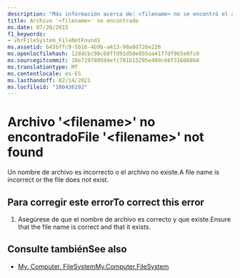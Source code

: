 ```yaml
---
description: "Más información acerca de: <filename> no se encontró el archivo ' '"
title: Archivo '<filename>' no encontrado
ms.date: 07/20/2015
f1_keywords:
- vbrFileSystem_FileNotFound1
ms.assetid: b45bffc9-5b16-4b9b-a413-98a8d726e226
ms.openlocfilehash: 128dcbc98c68ffd91d50e855aa4177df9b5e8fc0
ms.sourcegitcommit: 10e719780594efc781b15295e499c66f316068b8
ms.translationtype: MT
ms.contentlocale: es-ES
ms.lasthandoff: 02/14/2021
ms.locfileid: "100436192"
---
```

# <a name="file-filename-not-found"></a><span data-ttu-id="1250b-103">Archivo '\<filename>' no encontrado</span><span class="sxs-lookup"><span data-stu-id="1250b-103">File '\<filename>' not found</span></span>

<span data-ttu-id="1250b-104">Un nombre de archivo es incorrecto o el archivo no existe.</span><span class="sxs-lookup"><span data-stu-id="1250b-104">A file name is incorrect or the file does not exist.</span></span>  
  
## <a name="to-correct-this-error"></a><span data-ttu-id="1250b-105">Para corregir este error</span><span class="sxs-lookup"><span data-stu-id="1250b-105">To correct this error</span></span>  
  
1. <span data-ttu-id="1250b-106">Asegúrese de que el nombre de archivo es correcto y que existe.</span><span class="sxs-lookup"><span data-stu-id="1250b-106">Ensure that the file name is correct and that it exists.</span></span>  
  
## <a name="see-also"></a><span data-ttu-id="1250b-107">Consulte también</span><span class="sxs-lookup"><span data-stu-id="1250b-107">See also</span></span>

- [<span data-ttu-id="1250b-108">My. Computer. FileSystem</span><span class="sxs-lookup"><span data-stu-id="1250b-108">My.Computer.FileSystem</span></span>](xref:Microsoft.VisualBasic.FileIO.FileSystem)
